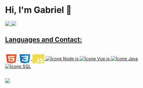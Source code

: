 <h1>Hi, I'm Gabriel 👋</h1>

<div>
  <a href="https://github.com/gabriel-enrique7">
  <img height="152em" src="https://github-readme-stats.vercel.app/api?username=gabriel-enrique7&show_icons=true&theme=tokyonight&include_all_commits=true&count_private=true"/>
  <img height="152em" src="https://github-readme-stats.vercel.app/api/top-langs/?username=gabriel-enrique7&layout=compact&langs_count=7&theme=tokyonight"/>
</div>

<h2>Languages and Contact:</h2>
  
<div style="display: inline_block"><br>
  <img align="center" alt="Ícone HTML" height="30" width="40" src="https://raw.githubusercontent.com/devicons/devicon/master/icons/html5/html5-original.svg">
  <img align="center" alt="Ícone CSS" height="30" width="40" src="https://raw.githubusercontent.com/devicons/devicon/master/icons/css3/css3-original.svg">
  <img align="center" alt="Ícone Javascript" height="30" width="40" src="https://raw.githubusercontent.com/devicons/devicon/master/icons/javascript/javascript-plain.svg">
  <img align="center" alt="Ícone Node.js" height="30" width="40" src="https://img.icons8.com/color/40/000000/nodejs.png">
  <img align="center" alt="Ícone Vue.js" height="30" width="40" src="https://img.icons8.com/color/40/000000/vue-js.png">
  <img align="center" alt="Ícone Java" height="30" width="40" src="https://raw.githubusercontent.com/jmnote/z-icons/master/svg/java.svg">
  <img align="center" alt="Ícone SQL" height="30" width="40" src="https://img.icons8.com/color/40/000000/sql.png">
</div>

##
  
<div>
  <a href="https://www.linkedin.com/in/gabriel-enrique/" target="_blank">
    <img src="https://img.shields.io/badge/LinkedIn-0077B5?style=for-the-badge&logo=linkedin&logoColor=white">
  </a>
</div>
